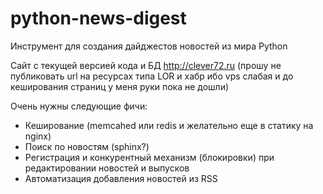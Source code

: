 python-news-digest
==================

Инструмент для создания дайджестов новостей из мира Python

Сайт с текущей версией кода и БД http://clever72.ru 
(прошу не публиковать url на ресурсах типа LOR и хабр ибо vps слабая и до кеширования страниц у меня руки пока не дошли)

Очень нужны следующие фичи:

 - Кеширование (memcahed или redis и желательно еще в статику на nginx)
 - Поиск по новостям (sphinx?)
 - Регистрация и конкурентный механизм (блокировки) при редактировании новостей и выпусков
 - Автоматизация добавления новостей из RSS
